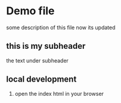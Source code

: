 # Demo file

some description of this file
now its updated

## this is my subheader

the text under subheader

## local development

1. open the index html in your browser
